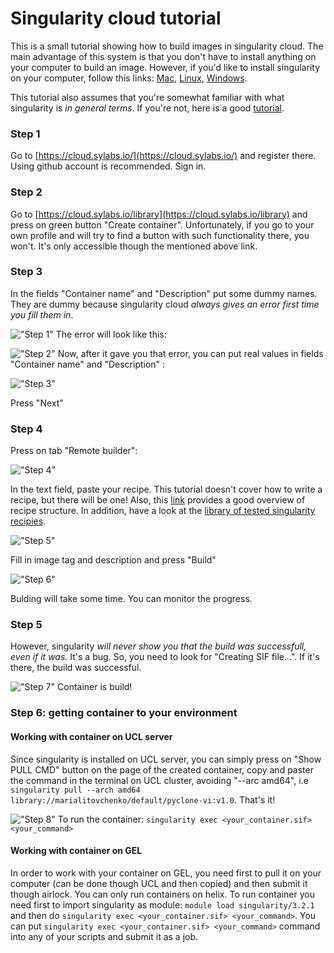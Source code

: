 # Singularity cloud tutorial
This is a small tutorial showing how to build images in singularity cloud. The main advantage of this system is that you don't have to install anything on your computer to build an image. However, if you'd like to install singularity on your computer, follow this links: [Mac](https://singularity.lbl.gov/install-mac), [Linux](https://singularity.lbl.gov/install-linux), [Windows](https://singularity.lbl.gov/install-windows).

This tutorial also assumes that you're somewhat familiar with what singularity is _in general terms_. If you're not, here is a good [tutorial](https://singularity-tutorial.github.io/).

### Step 1
Go to [https://cloud.sylabs.io/](https://cloud.sylabs.io/) and register there. Using github account is recommended. Sign in.

### Step 2
Go to [https://cloud.sylabs.io/library](https://cloud.sylabs.io/library) and press on green button "Create container". Unfortunately, if you go to your own profile and will try to find a button with such functionality there, you won't. It's only accessible though the mentioned above link. 

### Step 3
In the fields "Container name" and "Description" put some dummy names. They are dummy because singularity cloud _always gives an error first time you fill them in_.

!["Step 1"](https://github.com/McGranahanLab/Wiki/blob/master/Singularity_cloud_tutorial/img/1.png)
The error will look like this:

!["Step 2"](https://github.com/McGranahanLab/Wiki/blob/master/Singularity_cloud_tutorial/img/2.png)
Now, after it gave you that error, you can put real values in fields "Container name" and "Description" :

!["Step 3"](https://github.com/McGranahanLab/Wiki/blob/master/Singularity_cloud_tutorial/img/3.png)

Press "Next"

### Step 4
Press on tab "Remote builder":

!["Step 4"](https://github.com/McGranahanLab/Wiki/blob/master/Singularity_cloud_tutorial/img/4.png)

In the text field, paste your recipe. This tutorial doesn't cover how to write a recipe, but there will be one! Also, this [link](https://singularity.lbl.gov/docs-recipes) provides a good overview of recipe structure. In addition, have a look at the [library of tested singularity recipies](https://github.com/McGranahanLab/bioinfcollab_cruklungcentre/tree/master/singularity_recipes).

!["Step 5"](https://github.com/McGranahanLab/Wiki/blob/master/Singularity_cloud_tutorial/img/5.png)

Fill in image tag and description and press "Build"

!["Step 6"](https://github.com/McGranahanLab/Wiki/blob/master/Singularity_cloud_tutorial/img/6.png)

Bulding will take some time. You can monitor the progress.

### Step 5
However, singularity _will never show you that the build was successfull, even if it was_. It's a bug. So, you need to look for "Creating SIF file...". If it's there, the build was successful. 

!["Step 7"](https://github.com/McGranahanLab/Wiki/blob/master/Singularity_cloud_tutorial/img/7.png)
Container is build!

### Step 6: getting container to your environment
#### Working with container on UCL server
Since singularity is installed on UCL server, you can simply press on "Show PULL CMD" button on the page of the created container, copy and paster the command in the terminal on UCL cluster, avoiding "--arc amd64", i.e `singularity pull --arch amd64 library://marialitovchenko/default/pyclone-vi:v1.0`. That's it!

!["Step 8"](https://github.com/McGranahanLab/Wiki/blob/master/Singularity_cloud_tutorial/img/8.png)
To run the container: `singularity exec <your_container.sif> <your_command>`

#### Working with container on GEL
In order to work with your container on GEL, you need first to pull it on your computer (can be done though UCL and then copied) and then submit it though airlock. You can only run containers on helix. To run container you need first to import singularity as module: `module load singularity/3.2.1` and then do `singularity exec <your_container.sif> <your_command>`. You can put `singularity exec <your_container.sif> <your_command>` command into any of your scripts and submit it as a job.

